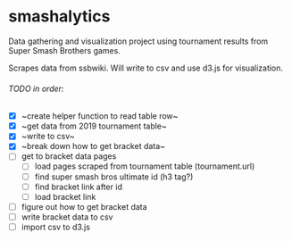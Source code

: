 # smashalytics

Data gathering and visualization project using tournament results from Super Smash Brothers games.

Scrapes data from ssbwiki. Will write to csv and use d3.js for visualization.

###### TODO in order:

   - [x] ~create helper function to read table row~
   - [x] ~get data from 2019 tournament table~
   - [x] ~write to csv~
   - [x] ~break down how to get bracket data~
   - [ ] get to bracket data pages
     - [ ] load pages scraped from tournament table (tournament.url)
     - [ ] find super smash bros ultimate id (h3 tag?)
     - [ ] find bracket link after id
     - [ ] load bracket link
   - [ ] figure out how to get bracket data
   - [ ] write bracket data to csv
   - [ ] import csv to d3.js
